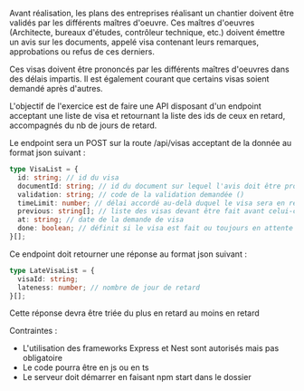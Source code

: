 
Avant réalisation, les plans des entreprises réalisant un chantier doivent être validés par les différents maîtres d'oeuvre. Ces maîtres d'oeuvres (Architecte, bureaux d'études, contrôleur technique, etc.)
doivent émettre un avis sur les documents, appelé visa contenant leurs remarques, approbations ou refus de ces derniers.

Ces visas doivent être prononcés par les différents maîtres d'oeuvres dans des délais impartis. Il est également courant que certains visas soient demandé après d'autres.

L'objectif de l'exercice est de faire une API disposant d'un endpoint acceptant une liste de visa et retournant la liste des ids de ceux en retard, accompagnés du nb de jours de retard.


Le endpoint sera un POST sur la route /api/visas acceptant de la donnée au format json suivant :

```typescript
type VisaList = {
  id: string; // id du visa
  documentId: string; // id du document sur lequel l'avis doit être prononcé
  validation: string; // code de la validation demandée ()
  timeLimit: number; // délai accordé au-delà duquel le visa sera en retard
  previous: string[]; // liste des visas devant être fait avant celui-ci
  at: string; // date de la demande de visa
  done: boolean; // définit si le visa est fait ou toujours en attente
}[];
```

Ce endpoint doit retourner une réponse au format json suivant :

```typescript
type LateVisaList = {
  visaId: string;
  lateness: number; // nombre de jour de retard
}[];
```

Cette réponse devra être triée du plus en retard au moins en retard

Contraintes :
- L'utilisation des frameworks Express et Nest sont autorisés mais pas obligatoire
- Le code pourra être en js ou en ts
- Le serveur doit démarrer en faisant npm start dans le dossier